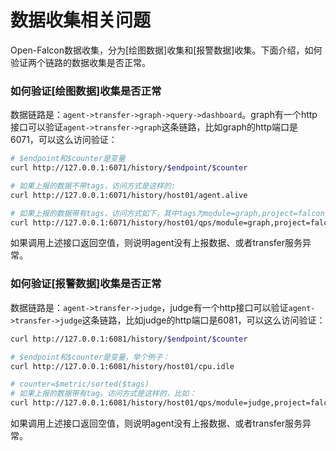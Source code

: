 <!-- toc -->

# 数据收集相关问题
Open-Falcon数据收集，分为[绘图数据]收集和[报警数据]收集。下面介绍，如何验证两个链路的数据收集是否正常。


### 如何验证[绘图数据]收集是否正常
数据链路是：`agent->transfer->graph->query->dashboard`。graph有一个http接口可以验证`agent->transfer->graph`这条链路，比如graph的http端口是6071，可以这么访问验证：

```bash
# $endpoint和$counter是变量
curl http://127.0.0.1:6071/history/$endpoint/$counter

# 如果上报的数据不带tags，访问方式是这样的:
curl http://127.0.0.1:6071/history/host01/agent.alive

# 如果上报的数据带有tags，访问方式如下，其中tags为module=graph,project=falcon
curl http://127.0.0.1:6071/history/host01/qps/module=graph,project=falcon
```
如果调用上述接口返回空值，则说明agent没有上报数据、或者transfer服务异常。


### 如何验证[报警数据]收集是否正常

数据链路是：`agent->transfer->judge`，judge有一个http接口可以验证`agent->transfer->judge`这条链路，比如judge的http端口是6081，可以这么访问验证：

```bash
curl http://127.0.0.1:6081/history/$endpoint/$counter

# $endpoint和$counter是变量，举个例子：
curl http://127.0.0.1:6081/history/host01/cpu.idle

# counter=$metric/sorted($tags)
# 如果上报的数据带有tag，访问方式是这样的，比如：
curl http://127.0.0.1:6081/history/host01/qps/module=judge,project=falcon
```
如果调用上述接口返回空值，则说明agent没有上报数据、或者transfer服务异常。

